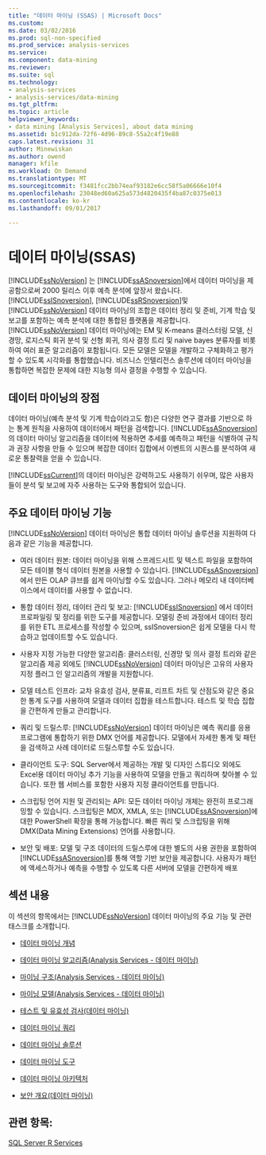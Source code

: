 ```yaml
---
title: "데이터 마이닝 (SSAS) | Microsoft Docs"
ms.custom: 
ms.date: 03/02/2016
ms.prod: sql-non-specified
ms.prod_service: analysis-services
ms.service: 
ms.component: data-mining
ms.reviewer: 
ms.suite: sql
ms.technology:
- analysis-services
- analysis-services/data-mining
ms.tgt_pltfrm: 
ms.topic: article
helpviewer_keywords:
- data mining [Analysis Services], about data mining
ms.assetid: b1c912da-72f6-4d96-89c8-55a2c4f19e88
caps.latest.revision: 31
author: Minewiskan
ms.author: owend
manager: kfile
ms.workload: On Demand
ms.translationtype: MT
ms.sourcegitcommit: f3481fcc2bb74eaf93182e6cc58f5a06666e10f4
ms.openlocfilehash: 23048ed60a625a573d4820435f4ba87c0375e013
ms.contentlocale: ko-kr
ms.lasthandoff: 09/01/2017

---
```

# <a name="data-mining-ssas"></a>데이터 마이닝(SSAS)
  [!INCLUDE[ssNoVersion](../../includes/ssnoversion-md.md)] 는 [!INCLUDE[ssASnoversion](../../includes/ssasnoversion-md.md)]에서 데이터 마이닝을 제공함으로써 2000 릴리스 이후 예측 분석에 앞장서 왔습니다. [!INCLUDE[ssISnoversion](../../includes/ssisnoversion-md.md)], [!INCLUDE[ssRSnoversion](../../includes/ssrsnoversion-md.md)]및 [!INCLUDE[ssNoVersion](../../includes/ssnoversion-md.md)] 데이터 마이닝의 조합은 데이터 정리 및 준비, 기계 학습 및 보고를 포함하는 예측 분석에 대한 통합된 플랫폼을 제공합니다. [!INCLUDE[ssNoVersion](../../includes/ssnoversion-md.md)] 데이터 마이닝에는 EM 및 K-means 클러스터링 모델, 신경망, 로지스틱 회귀 분석 및 선형 회귀, 의사 결정 트리 및 naive bayes 분류자를 비롯하여 여러 표준 알고리즘이 포함됩니다. 모든 모델은 모델을 개발하고 구체화하고 평가할 수 있도록 시각화를 통합했습니다.  비즈니스 인텔리전스 솔루션에 데이터 마이닝을 통합하면 복잡한 문제에 대한 지능형 의사 결정을 수행할 수 있습니다.  
  
## <a name="benefits-of-data-mining"></a>데이터 마이닝의 장점  
 데이터 마이닝(예측 분석 및 기계 학습이라고도 함)은 다양한 연구 결과를 기반으로 하는 통계 원칙을 사용하여 데이터에서 패턴을 검색합니다. [!INCLUDE[ssASnoversion](../../includes/ssasnoversion-md.md)] 의 데이터 마이닝 알고리즘을 데이터에 적용하면 추세를 예측하고 패턴을 식별하여 규칙과 권장 사항을 만들 수 있으며 복잡한 데이터 집합에서 이벤트의 시퀀스를 분석하여 새로운 통찰력을 얻을 수 있습니다.  
  
 [!INCLUDE[ssCurrent](../../includes/sscurrent-md.md)]의 데이터 마이닝은 강력하고도 사용하기 쉬우며, 많은 사용자들이 분석 및 보고에 자주 사용하는 도구와 통합되어 있습니다.  
  
## <a name="key-data-mining-features"></a>주요 데이터 마이닝 기능  
 [!INCLUDE[ssNoVersion](../../includes/ssnoversion-md.md)] 데이터 마이닝은 통합 데이터 마이닝 솔루션을 지원하여 다음과 같은 기능을 제공합니다.  
  
-   여러 데이터 원본: 데이터 마이닝을 위해 스프레드시트 및 텍스트 파일을 포함하여 모든 테이블 형식 데이터 원본을 사용할 수 있습니다. [!INCLUDE[ssASnoversion](../../includes/ssasnoversion-md.md)]에서 만든 OLAP 큐브를 쉽게 마이닝할 수도 있습니다. 그러나 메모리 내 데이터베이스에서 데이터를 사용할 수 없습니다.  
  
-   통합 데이터 정리, 데이터 관리 및 보고: [!INCLUDE[ssISnoversion](../../includes/ssisnoversion-md.md)] 에서 데이터 프로파일링 및 정리를 위한 도구를 제공합니다. 모델링 준비 과정에서 데이터 정리를 위한 ETL 프로세스를 작성할 수 있으며, ssISnoversion은 쉽게 모델을 다시 학습하고 업데이트할 수도 있습니다.  
  
-   사용자 지정 가능한 다양한 알고리즘: 클러스터링, 신경망 및 의사 결정 트리와 같은 알고리즘 제공 외에도 [!INCLUDE[ssNoVersion](../../includes/ssnoversion-md.md)] 데이터 마이닝은 고유의 사용자 지정 플러그 인 알고리즘의 개발을 지원합니다.  
  
-   모델 테스트 인프라: 교차 유효성 검사, 분류표, 리프트 차트 및 산점도와 같은 중요한 통계 도구를 사용하여 모델과 데이터 집합을 테스트합니다. 테스트 및 학습 집합을 간편하게 만들고 관리합니다.  
  
-   쿼리 및 드릴스루: [!INCLUDE[ssNoVersion](../../includes/ssnoversion-md.md)] 데이터 마이닝은 예측 쿼리를 응용 프로그램에 통합하기 위한 DMX 언어를 제공합니다. 모델에서 자세한 통계 및 패턴을 검색하고 사례 데이터로 드릴스루할 수도 있습니다.  
  
-   클라이언트 도구: SQL Server에서 제공하는 개발 및 디자인 스튜디오 외에도 Excel용 데이터 마이닝 추가 기능을 사용하여 모델을 만들고 쿼리하며 찾아볼 수 있습니다. 또한 웹 서비스를 포함한 사용자 지정 클라이언트를 만듭니다.  
  
-   스크립팅 언어 지원 및 관리되는 API: 모든 데이터 마이닝 개체는 완전히 프로그래밍할 수 있습니다. 스크립팅은 MDX, XMLA, 또는 [!INCLUDE[ssASnoversion](../../includes/ssasnoversion-md.md)]에 대한 PowerShell 확장을 통해 가능합니다. 빠른 쿼리 및 스크립팅을 위해 DMX(Data Mining Extensions) 언어를 사용합니다.  
  
-   보안 및 배포: 모델 및 구조 데이터의 드릴스루에 대한 별도의 사용 권한을 포함하여 [!INCLUDE[ssASnoversion](../../includes/ssasnoversion-md.md)]를 통해 역할 기반 보안을 제공합니다. 사용자가 패턴에 액세스하거나 예측을 수행할 수 있도록 다른 서버에 모델을 간편하게 배포  
  
## <a name="in-this-section"></a>섹션 내용  
 이 섹션의 항목에서는 [!INCLUDE[ssNoVersion](../../includes/ssnoversion-md.md)] 데이터 마이닝의 주요 기능 및 관련 태스크를 소개합니다.  
  
-   [데이터 마이닝 개념](../../analysis-services/data-mining/data-mining-concepts.md)  
  
-   [데이터 마이닝 알고리즘&#40;Analysis Services - 데이터 마이닝&#41;](../../analysis-services/data-mining/data-mining-algorithms-analysis-services-data-mining.md)  
  
-   [마이닝 구조&#40;Analysis Services - 데이터 마이닝&#41;](../../analysis-services/data-mining/mining-structures-analysis-services-data-mining.md)  
  
-   [마이닝 모델&#40;Analysis Services - 데이터 마이닝&#41;](../../analysis-services/data-mining/mining-models-analysis-services-data-mining.md)  
  
-   [테스트 및 유효성 검사&#40;데이터 마이닝&#41;](../../analysis-services/data-mining/testing-and-validation-data-mining.md)  
  
-   [데이터 마이닝 쿼리](../../analysis-services/data-mining/data-mining-queries.md)  
  
-   [데이터 마이닝 솔루션](../../analysis-services/data-mining/data-mining-solutions.md)  
  
-   [데이터 마이닝 도구](../../analysis-services/data-mining/data-mining-tools.md)  
  
-   [데이터 마이닝 아키텍처](../../analysis-services/data-mining/data-mining-architecture.md)  
  
-   [보안 개요&#40;데이터 마이닝&#41;](../../analysis-services/data-mining/security-overview-data-mining.md)  
  
## <a name="see-also"></a>관련 항목:  
 [SQL Server R Services](../../advanced-analytics/r-services/sql-server-r-services.md)  
  
  

